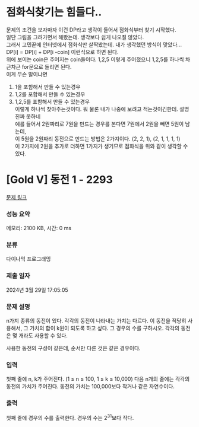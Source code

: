# 점화식찾기는 힘들다..
문제의 조건을 보자마자 이건 DP라고 생각이 들어서 점화식부터 찾기 시작했다. </br>
일단 그림을 그려가면서 해봤는데. 생각보다 쉽게 나오질 않았다.</br>
그래서 고민끝에 인터넷에서 점화식만 살짝봤는데. 내가 생각했던 방식이 맞았다... </br>
DP[i] = DP[i] + DP[i -coin] 이런식으로 하면 된다. </br>
위에 보이는 coin은 주어지는 coin들이다. 1,2,5 이렇게 주어졌으니 1,2,5를 하나씩 차근차근 for문으로 돌리면 된다.</br>
이게 무슨 말이냐면 </br>
1. 1을  포함해서 만들 수 있는경우 </br>
2. 1,2를 포함해서 만들 수 있는경우 </br>
3. 1,2,5를 포함해서 만들 수 있는경우 </br>
이렇게 하나씩 찾아주는것이다. 뭐 물론 내가 나중에 보려고 적는것이긴한데. 설명 진짜 못하네 </br>
예를 들어서 2원짜리로 7원을 만드는 경우를 본다면 7원에서 2원을 빼면 5원이 남는데, </br>
이 5원을 2원짜리 동전으로 만드는 방법은 2가지이다. (2, 2, 1), (2, 1, 1, 1, 1) </br>
이 2가지에 2원을 추가로 더하면 1가지가 생기므로 점화식을 위와 같이 생각할 수 있다. </br>

# [Gold V] 동전 1 - 2293 

[문제 링크](https://www.acmicpc.net/problem/2293) 

### 성능 요약

메모리: 2100 KB, 시간: 0 ms

### 분류

다이나믹 프로그래밍

### 제출 일자

2024년 3월 29일 17:05:05

### 문제 설명

<p>n가지 종류의 동전이 있다. 각각의 동전이 나타내는 가치는 다르다. 이 동전을 적당히 사용해서, 그 가치의 합이 k원이 되도록 하고 싶다. 그 경우의 수를 구하시오. 각각의 동전은 몇 개라도 사용할 수 있다.</p>

<p>사용한 동전의 구성이 같은데, 순서만 다른 것은 같은 경우이다.</p>

### 입력 

 <p>첫째 줄에 n, k가 주어진다. (1 ≤ n ≤ 100, 1 ≤ k ≤ 10,000) 다음 n개의 줄에는 각각의 동전의 가치가 주어진다. 동전의 가치는 100,000보다 작거나 같은 자연수이다.</p>

### 출력 

 <p>첫째 줄에 경우의 수를 출력한다. 경우의 수는 2<sup>31</sup>보다 작다.</p>

